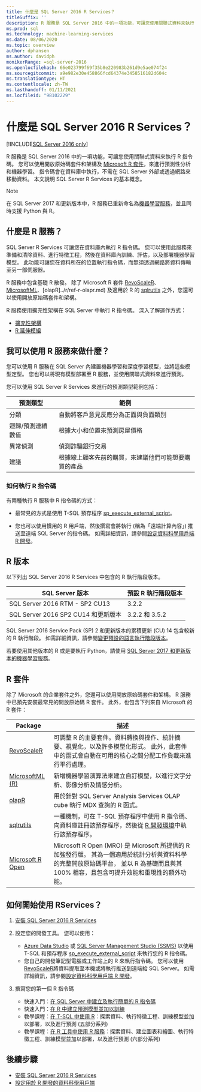 ```yaml
---
title: 什麼是 SQL Server 2016 R Services？
titleSuffix: ''
description: R 服務是 SQL Server 2016 中的一項功能，可讓您使用關聯式資料來執行 R 指令碼。 您可以使用開放原始碼套件和架構及 Microsoft R 套件，來進行預測性分析和機器學習。 指令碼會在資料庫中執行，不需在 SQL Server 外部或透過網路來移動資料。 本文說明 SQL Server R Services 的基本概念。
ms.prod: sql
ms.technology: machine-learning-services
ms.date: 08/06/2020
ms.topic: overview
author: dphansen
ms.author: davidph
monikerRange: =sql-server-2016
ms.openlocfilehash: 66e023799f69f35b8e220983b261d9e5ae074f24
ms.sourcegitcommit: a9e982e30e458866fcd64374e3458516182d604c
ms.translationtype: HT
ms.contentlocale: zh-TW
ms.lasthandoff: 01/11/2021
ms.locfileid: "98102229"
---
```

# <a name="what-is-sql-server-2016-r-services"></a>什麼是 SQL Server 2016 R Services？

[!INCLUDE[SQL Server 2016 only](../../includes/applies-to-version/sqlserver2016-only.md)]

R 服務是 SQL Server 2016 中的一項功能，可讓您使用關聯式資料來執行 R 指令碼。 您可以使用開放原始碼套件和架構及 [Microsoft R 套件](#packages)，來進行預測性分析和機器學習。 指令碼會在資料庫中執行，不需在 SQL Server 外部或透過網路來移動資料。 本文說明 SQL Server R Services 的基本概念。

> [!Note]
> 在 SQL Server 2017 和更新版本中，R 服務已重新命名為[機器學習服務](../sql-server-machine-learning-services.md)，並且同時支援 Python 與 R。

## <a name="what-is-r-services"></a>什麼是 R 服務？

SQL Server R Services 可讓您在資料庫內執行 R 指令碼。 您可以使用此服務來準備和清除資料、進行特徵工程，然後在資料庫內訓練、評估，以及部署機器學習模型。 此功能可讓您在資料所在的位置執行指令碼，而無須透過網路將資料傳輸至另一部伺服器。

R 服務中包含基礎 R 散發。 除了 Microsoft R 套件 [RevoScaleR](../r/ref-r-revoscaler.md)、[MicrosoftML](../r/ref-r-microsoftml.md)、[olapR]../r/ref-r-olapr.md) 及適用於 R 的 [sqlrutils](../r/ref-r-sqlrutils.md) 之外，您還可以使用開放原始碼套件和架構。

R 服務使用擴充性架構在 SQL Server 中執行 R 指令碼。 深入了解運作方式：

+ [擴充性架構](../concepts/extensibility-framework.md)
+ [R 延伸模組](../concepts/extension-r.md)

## <a name="what-can-i-do-with-r-services"></a>我可以使用 R 服務來做什麼？

您可以使用 R 服務在 SQL Server 內建置機器學習和深度學習模型，並將這些模型定型。 您也可以將現有模型部署至 R 服務，並使用關聯式資料來進行預測。

您可以使用 SQL Server R Services 來進行的預測類型範例包括：

|預測類型|範例|
|-|-|
|分類|自動將客戶意見反應分為正面與負面類別|
|迴歸/預測連續數值|根據大小和位置來預測房屋價格|
|異常偵測|偵測詐騙銀行交易 |
|建議|根據線上顧客先前的購買，來建議他們可能想要購買的產品|

### <a name="how-to-execute-r-scripts"></a>如何執行 R 指令碼

有兩種執行 R 服務中 R 指令碼的方式：

+ 最常見的方式是使用 T-SQL 預存程序 [sp_execute_external_script](../../relational-databases/system-stored-procedures/sp-execute-external-script-transact-sql.md)。

+ 您也可以使用慣用的 R 用戶端，然後撰寫會將執行 (稱為「遠端計算內容」) 推送至遠端 SQL Server 的指令碼。 如需詳細資訊，請參閱[設定資料科學用戶端 R 開發](../r/set-up-a-data-science-client.md)。

<a name="version"></a>

## <a name="r-versions"></a>R 版本

以下列出 SQL Server 2016 R Services 中包含的 R 執行階段版本。

SQL Server 版本 | 預設 R 執行階段版本 |
|-|-|
| SQL Server 2016 RTM - SP2 CU13 | 3.2.2 |
| SQL Server 2016 SP2 CU14 和更新版本 | 3.2.2 和 3.5.2 |

SQL Server 2016 Service Pack (SP) 2 和更新版本的累積更新 (CU) 14 包含較新的 R 執行階段。 如需詳細資訊，請參閱[變更預設的語言執行階段版本](../install/change-default-language-runtime-version.md)。

若要使用其他版本的 R 或是要執行 Python，請使用 [SQL Server 2017 和更新版本的機器學習服務](../sql-server-machine-learning-services.md)。

<a name="packages"></a>

## <a name="r-packages"></a>R 套件

除了 Microsoft 的企業套件之外，您還可以使用開放原始碼套件和架構。 R 服務中已預先安裝最常見的開放原始碼 R 套件。 此外，也包含下列來自 Microsoft 的 R 套件：

| Package | 描述 |
|-|-|
| [RevoScaleR](../r/ref-r-revoscaler.md) | 可調整 R 的主要套件。資料轉換與操作、統計摘要、視覺化，以及許多模型化形式。 此外，此套件中的函式會自動在可用的核心之間分配工作負載來進行平行處理。 |
| [MicrosoftML (R)](../r/ref-r-microsoftml.md) | 新增機器學習演算法來建立自訂模型，以進行文字分析、影像分析及情感分析。 |
| [olapR](../r/ref-r-olapr.md) | 用於針對 SQL Server Analysis Services OLAP cube 執行 MDX 查詢的 R 函式。 |
| [sqlrutils](../r/ref-r-sqlrutils.md) | 一種機制，可在 T-SQL 預存程序中使用 R 指令碼、向資料庫註冊該預存程序，然後從 [R 開發環境](../r/set-up-a-data-science-client.md)中執行該預存程序。 |
| [Microsoft R Open](https://mran.microsoft.com/rro) | Microsoft R Open (MRO) 是 Microsoft 所提供的 R 加強發行版。 其為一個適用於統計分析與資料科學的完整開放原始碼平台， 並以 R 為基礎而且與其 100% 相容，且包含可提升效能和重現性的額外功能。 |

## <a name="how-do-i-get-started-with-rservices"></a>如何開始使用 RServices？

1. [安裝 SQL Server 2016 R Services](../install/sql-r-services-windows-install.md)

1. 設定您的開發工具。 您可以使用：

    + [Azure Data Studio](../../azure-data-studio/what-is-azure-data-studio.md) 或 [SQL Server Management Studio (SSMS)](../../ssms/sql-server-management-studio-ssms.md) 以使用 T-SQL 和預存程序 [sp_execute_external_script](../../relational-databases/system-stored-procedures/sp-execute-external-script-transact-sql.md) 來執行您的 R 指令碼。
    + 您自己的開發筆記型電腦或工作站上的 R 來執行指令碼。 您可以使用 [RevoScaleR](../r/ref-r-revoscaler.md)將資料提取至本機或將執行推送到遠端給 SQL Server。 如需詳細資訊，請參閱[設定資料科學用戶端 R 開發](../r/set-up-a-data-science-client.md)。

1. 撰寫您的第一個 R 指令碼

    + 快速入門：[在 SQL Server 中建立及執行簡單的 R 指令碼](../tutorials/quickstart-r-create-script.md)
    + 快速入門：[在 R 中建立預測模型並加以訓練](../tutorials/quickstart-r-train-score-model.md)
    + 教學課程：[在 T-SQL 中使用 R](../tutorials/r-taxi-classification-introduction.md)：探索資料、執行特徵工程、訓練模型並加以部署，以及進行預測 (五部分系列)
    + 教學課程：[在 R 工具中使用 R 服務](../tutorials/walkthrough-data-science-end-to-end-walkthrough.md)：探索資料、建立圖表和繪圖、執行特徵工程、訓練模型並加以部署，以及進行預測 (六部分系列)

## <a name="next-steps"></a>後續步驟

+ [安裝 SQL Server 2016 R Services](../install/sql-r-services-windows-install.md)
+ [設定用於 R 開發的資料科學用戶端](../r/set-up-a-data-science-client.md)